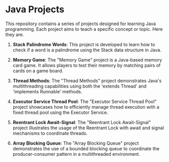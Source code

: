 # Java Projects

This repository contains a series of projects designed for learning Java programming. Each project aims to teach a specific concept or topic. Here they are.

1. **Stack Palindrome Words**: This project is developed to learn how to check if a word is a palindrome using the Stack data structure in Java.

2. **Memory Game**: The "Memory Game" project is a Java-based memory card game. It allows players to test their memory by matching pairs of cards on a game board.

3. **Thread Methods**: The "Thread Methods" project demonstrates Java's multithreading capabilities using both the 'extends Thread' and 'implements Runnable' methods.

4. **Executor Service Thread Pool**: The "Executor Service Thread Pool" project showcases how to efficiently manage thread execution with a fixed thread pool using the Executor Service.

5. **Reentrant Lock Await-Signal**: The "Reentrant Lock Await-Signal" project illustrates the usage of the Reentrant Lock with await and signal mechanisms to coordinate threads.

6. **Array Blocking Queue**: The "Array Blocking Queue" project demonstrates the use of a bounded blocking queue to coordinate the producer-consumer pattern in a multithreaded environment.
